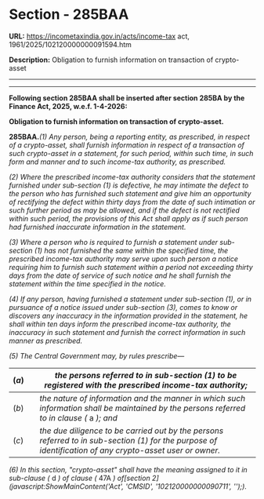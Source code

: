 # Section - 285BAA

**URL:** https://incometaxindia.gov.in/acts/income-tax act, 1961/2025/102120000000091594.htm

**Description:** Obligation to furnish information on transaction of crypto-asset

---

****  
  
**Following section 285BAA shall be inserted after section 285BA by the Finance Act, 2025, w.e.f. 1-4-2026:**

**Obligation to furnish information on transaction of crypto-asset.**

**285BAA.**_(1) Any person, being a reporting entity, as prescribed, in respect of a_ _crypto-asset, shall furnish information in respect of a transaction of such crypto-asset in a statement, for such period, within such time, in such form and manner and to such income-tax authority, as prescribed._

_(2) Where the prescribed income-tax authority considers that the statement furnished under sub-section (1) is defective, he may intimate the defect to the person who has furnished such statement and give him an opportunity of rectifying the defect within thirty days from the date of such intimation or such further period as may be allowed, and if the defect is not rectified within such period, the provisions of this Act shall apply as if such person had furnished inaccurate information in the statement._

_(3) Where a person who is required to furnish a statement under sub-section (1) has not furnished the same within the specified time, the prescribed income-tax authority may serve upon such person a notice requiring him to furnish such statement within a period not exceeding thirty days from the date of service of such notice and he shall furnish the statement within the time specified in the notice._

_(4) If any person, having furnished a statement under sub-section (1), or in pursuance of a notice issued under sub-section (3), comes to know or discovers any inaccuracy in the information provided in the statement, he shall within ten days inform the prescribed income-tax authority, the inaccuracy in such statement and furnish the correct information in such manner as prescribed._

_(5) The Central Government may, by rules prescribe—_

(_a_)|  |  _the persons_ _referred to in sub-section (1) to be registered with the prescribed income-tax authority;_  
---|---|---  
(_b_)|  |  _the nature_ _of information and the manner in which such information shall be maintained by the persons referred to in clause (_ a _); and_  
(_c_)|  |  _the due_ _diligence to be carried out by the persons referred to in sub-section (1) for the purpose of identification of any crypto-asset user or owner._  
  
_(6) In this section, "crypto-asset" shall have the meaning assigned to it in sub-clause (_ d _) of clause (_ 47A _) of[section 2](javascript:ShowMainContent\('Act', 'CMSID', '102120000000090711', ''\);)._